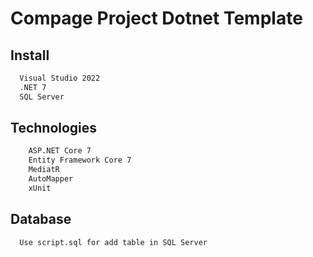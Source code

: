 # Compage Project Dotnet Template

 
## Install

```bash
  Visual Studio 2022
  .NET 7 
  SQL Server  
```

## Technologies
```bash
    ASP.NET Core 7
    Entity Framework Core 7   
    MediatR
    AutoMapper   
    xUnit
 ```
 
## Database
```bash
  Use script.sql for add table in SQL Server
```
  
  